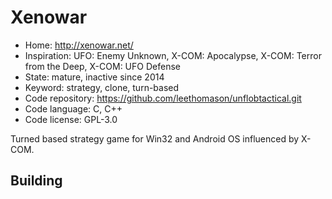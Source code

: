 # Xenowar

- Home: http://xenowar.net/
- Inspiration: UFO: Enemy Unknown, X-COM: Apocalypse, X-COM: Terror from the Deep, X-COM: UFO Defense
- State: mature, inactive since 2014
- Keyword: strategy, clone, turn-based
- Code repository: https://github.com/leethomason/unflobtactical.git
- Code language: C, C++
- Code license: GPL-3.0

Turned based strategy game for Win32 and Android OS influenced by X-COM.

## Building
